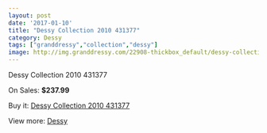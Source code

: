 ```yaml
---
layout: post
date: '2017-01-10'
title: "Dessy Collection 2010 431377"
category: Dessy
tags: ["granddressy","collection","dessy"]
image: http://img.granddressy.com/22908-thickbox_default/dessy-collection-2010-431377.jpg
---
```

Dessy Collection 2010 431377

On Sales: **$237.99**
<a href="https://www.granddressy.com/en/dessy/21856-dessy-collection-2010-431377.html"><amp-img layout="responsive" width="600" height="600" src="//img.granddressy.com/22908-thickbox_default/dessy-collection-2010-431377.jpg" alt="Dessy Collection 2010 431377 0" /></a>

Buy it: [Dessy Collection 2010 431377](https://www.granddressy.com/en/dessy/21856-dessy-collection-2010-431377.html "Dessy Collection 2010 431377")

View more: [Dessy](https://www.granddressy.com/en/347-dessy "Dessy")